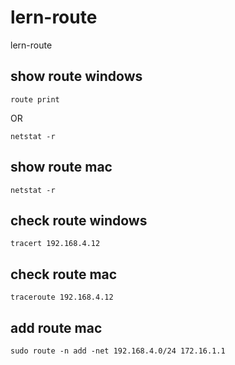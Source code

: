 # lern-route
lern-route

## show route windows 

````
route print
````
OR
````
netstat -r
````

## show route mac 

````
netstat -r
````

## check route windows
````
tracert 192.168.4.12
````

## check route mac
````
traceroute 192.168.4.12
````

## add route mac
````
sudo route -n add -net 192.168.4.0/24 172.16.1.1
````
